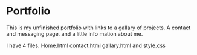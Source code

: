 # Portfolio

This is my unfinished portfolio with links to a gallary of projects. A contact and messaging page.
and a little info mation about me. 

I have 4 files.
Home.html
contact.html
gallary.html
and 
style.css